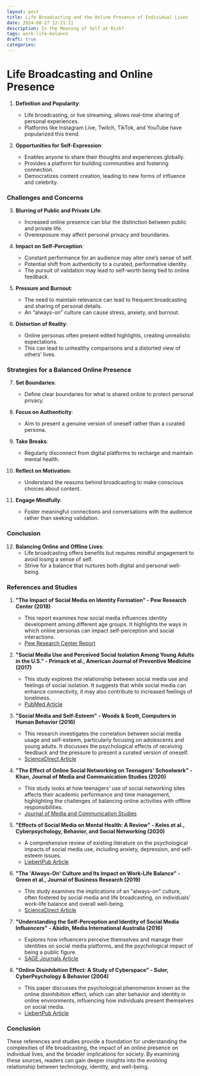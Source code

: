 ```yaml
---
layout: post
title: Life Broadcasting and the Online Presence of Individual Lives
date: 2024-08-27 12:21:11
description: Is the Meaning of Self at Risk?
tags: work-life-balance
draft: true
categories:
---
```


# Life Broadcasting and Online Presence

1. **Definition and Popularity**:

   - Life broadcasting, or live streaming, allows real-time sharing of personal experiences.
   - Platforms like Instagram Live, Twitch, TikTok, and YouTube have popularized this trend.

2. **Opportunities for Self-Expression**:
   - Enables anyone to share their thoughts and experiences globally.
   - Provides a platform for building communities and fostering connection.
   - Democratizes content creation, leading to new forms of influence and celebrity.

### Challenges and Concerns

3. **Blurring of Public and Private Life**:

   - Increased online presence can blur the distinction between public and private life.
   - Overexposure may affect personal privacy and boundaries.

4. **Impact on Self-Perception**:

   - Constant performance for an audience may alter one’s sense of self.
   - Potential shift from authenticity to a curated, performative identity.
   - The pursuit of validation may lead to self-worth being tied to online feedback.

5. **Pressure and Burnout**:

   - The need to maintain relevance can lead to frequent broadcasting and sharing of personal details.
   - An “always-on” culture can cause stress, anxiety, and burnout.

6. **Distortion of Reality**:
   - Online personas often present edited highlights, creating unrealistic expectations.
   - This can lead to unhealthy comparisons and a distorted view of others’ lives.

### Strategies for a Balanced Online Presence

7. **Set Boundaries**:

   - Define clear boundaries for what is shared online to protect personal privacy.

8. **Focus on Authenticity**:

   - Aim to present a genuine version of oneself rather than a curated persona.

9. **Take Breaks**:

   - Regularly disconnect from digital platforms to recharge and maintain mental health.

10. **Reflect on Motivation**:

    - Understand the reasons behind broadcasting to make conscious choices about content.

11. **Engage Mindfully**:
    - Foster meaningful connections and conversations with the audience rather than seeking validation.

### Conclusion

12. **Balancing Online and Offline Lives**:
    - Life broadcasting offers benefits but requires mindful engagement to avoid losing a sense of self.
    - Strive for a balance that nurtures both digital and personal well-being.

### References and Studies

1. **"The Impact of Social Media on Identity Formation" - Pew Research Center (2018)**

   - This report examines how social media influences identity development among different age groups. It highlights the ways in which online personas can impact self-perception and social interactions.
   - [Pew Research Center Report](https://www.pewresearch.org/)

2. **"Social Media Use and Perceived Social Isolation Among Young Adults in the U.S." - Primack et al., American Journal of Preventive Medicine (2017)**

   - This study explores the relationship between social media use and feelings of social isolation. It suggests that while social media can enhance connectivity, it may also contribute to increased feelings of loneliness.
   - [PubMed Article](https://pubmed.ncbi.nlm.nih.gov/28279545/)

3. **"Social Media and Self-Esteem" - Woods & Scott, Computers in Human Behavior (2016)**

   - This research investigates the correlation between social media usage and self-esteem, particularly focusing on adolescents and young adults. It discusses the psychological effects of receiving feedback and the pressure to present a curated version of oneself.
   - [ScienceDirect Article](https://www.sciencedirect.com/science/article/abs/pii/S0747563216304052)

4. **"The Effect of Online Social Networking on Teenagers' Schoolwork" - Khan, Journal of Media and Communication Studies (2020)**

   - This study looks at how teenagers' use of social networking sites affects their academic performance and time management, highlighting the challenges of balancing online activities with offline responsibilities.
   - [Journal of Media and Communication Studies](https://academicjournals.org/journal/JMCS)

5. **"Effects of Social Media on Mental Health: A Review" - Keles et al., Cyberpsychology, Behavior, and Social Networking (2020)**

   - A comprehensive review of existing literature on the psychological impacts of social media use, including anxiety, depression, and self-esteem issues.
   - [LiebertPub Article](https://www.liebertpub.com/doi/full/10.1089/cyber.2019.0713)

6. **"The 'Always-On' Culture and Its Impact on Work-Life Balance" - Green et al., Journal of Business Research (2019)**

   - This study examines the implications of an "always-on" culture, often fostered by social media and life broadcasting, on individuals' work-life balance and overall well-being.
   - [ScienceDirect Article](https://www.sciencedirect.com/science/article/abs/pii/S0148296318306535)

7. **"Understanding the Self-Perception and Identity of Social Media Influencers" - Abidin, Media International Australia (2016)**

   - Explores how influencers perceive themselves and manage their identities on social media platforms, and the psychological impact of being a public figure.
   - [SAGE Journals Article](https://journals.sagepub.com/doi/abs/10.1177/1329878X16639191)

8. **"Online Disinhibition Effect: A Study of Cyberspace" - Suler, CyberPsychology & Behavior (2004)**
   - This paper discusses the psychological phenomenon known as the online disinhibition effect, which can alter behavior and identity in online environments, influencing how individuals present themselves on social media.
   - [LiebertPub Article](https://www.liebertpub.com/doi/10.1089/1094931041291295)

### Conclusion

These references and studies provide a foundation for understanding the complexities of life broadcasting, the impact of an online presence on individual lives, and the broader implications for society. By examining these sources, readers can gain deeper insights into the evolving relationship between technology, identity, and well-being.
